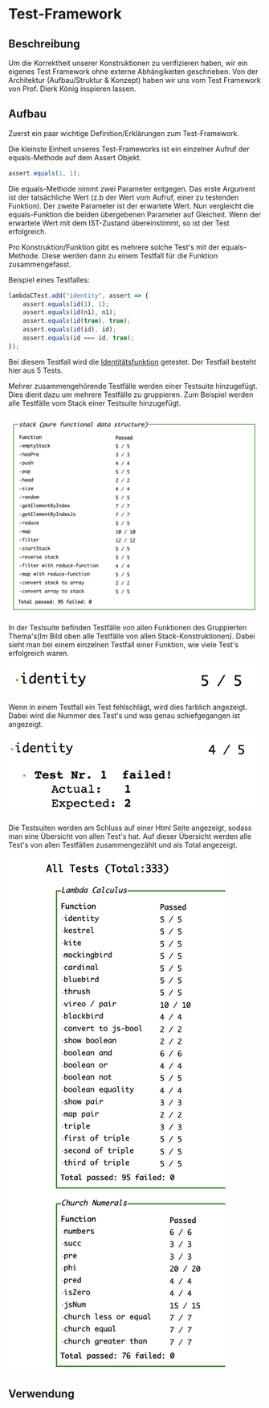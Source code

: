 # Test-Framework

## Beschreibung

Um die Korrektheit unserer Konstruktionen zu verifizieren haben, wir ein eigenes Test Framework ohne externe Abhängikeiten geschrieben. Von der Architektur \(Aufbau/Struktur & Konzept\) haben wir uns vom Test Framework von Prof. Dierk König inspieren lassen.

## Aufbau

Zuerst ein paar wichtige Definition/Erklärungen zum Test-Framework.

Die kleinste Einheit unseres Test-Frameworks ist ein einzelner Aufruf der equals-Methode auf dem Assert Objekt. 

```javascript
assert.equals(1, 1);
```

Die equals-Methode nimmt zwei Parameter entgegen. Das erste Argument ist der tatsächliche Wert \(z.b der Wert vom Aufruf, einer zu testenden Funktion\). Der zweite Parameter ist der erwartete Wert. Nun vergleicht die equals-Funktion die beiden übergebenen Parameter auf Gleicheit. Wenn der erwartete Wert mit dem IST-Zustand übereinstimmt, so ist der Test erfolgreich.

Pro Konstruktion/Funktion gibt es mehrere solche Test's mit der equals-Methode. Diese werden dann zu einem Testfall für die Funktion zusammengefasst.

Beispiel eines Testfalles:

```javascript
lambdaCTest.add("identity", assert => {
    assert.equals(id(1), 1);
    assert.equals(id(n1), n1);
    assert.equals(id(true), true);
    assert.equals(id(id), id);
    assert.equals(id === id, true);
});
```

Bei diesem Testfall wird die [Identitätsfunktion](einfache-kombinatoren.md#id-die-identitaetsfunktion) getestet. Der Testfall besteht hier aus 5 Tests.

Mehrer zusammengehörende Testfälle werden einer Testsuite hinzugefügt. Dies dient dazu um mehrere Testfälle zu gruppieren. Zum Beispiel werden alle Testfälle vom Stack einer Testsuite hinzugefügt.

![Testsuite - Stack](../../.gitbook/assets/bildschirmfoto-2020-01-17-um-13.34.15.png)

In der Testsuite befinden Testfälle von allen Funktionen des Gruppierten Thema's\(Im Bild oben alle Testfälle von allen Stack-Konstruktionen\). Dabei sieht man bei einem einzelnen Testfall einer Funktion, wie viele Test's erfolgreich waren.

![Einzelner Testfall einer Funktion](../../.gitbook/assets/bildschirmfoto-2020-01-17-um-13.45.12.png)



Wenn in einem Testfall ein Test fehlschlägt, wird dies farblich angezeigt. Dabei wird die Nummer des Test's und was genau schiefgegangen ist angezeigt.

![Ein fehlgeschlagener Test im Testfall, der Identit&#xE4;tsfunktion](../../.gitbook/assets/bildschirmfoto-2020-01-17-um-13.45.46.png)



Die Testsuiten werden am Schluss auf einer Html Seite angezeigt, sodass man eine Übersicht von allen Test's hat. Auf dieser Übersicht werden alle Test's von allen Testfällen zusammengezählt und als Total angezeigt.

![Ausschnitt aus der Gesamt&#xFC;bersicht von allen Test&apos;s](../../.gitbook/assets/bildschirmfoto-2020-01-17-um-13.34.54.png)

## Verwendung

